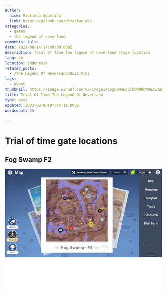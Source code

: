 ```yaml
---
author:
  nick: Maulinda Agustina
  link: https://github.com/dimaslanjaka
categories:
  - games
  - the legend of neverland
comments: false
date: 2021-08-14T17:00:00.000Z
description: Trial Of Time the legend of neverland stage location
lang: en
location: Indonesia
related_posts:
  - /The Legend Of Neverland/Quiz.html
tags:
  - event
thumbnail: https://image.winudf.com/v2/image1/dGguaW4uc2lhbWdhbWUuZ2dwbGF5LnNqenRzZWFfc2NyZWVuXzBfMTYwOTI0NzAyN18wNTQ/screen-0.jpg?fakeurl=1&type=.jpg
title: Trial Of Time The Legend Of Neverland
type: post
updated: 2023-08-08T07:44:11.000Z
wordcount: 25

---
```


  # Trial of time gate locations

## Fog Swamp F2

![Fog Swamp F2](./Trial%20Of%20Time/Trial%20Of%20Time%20Fog%20Swamp%20F2%20-%203.png)